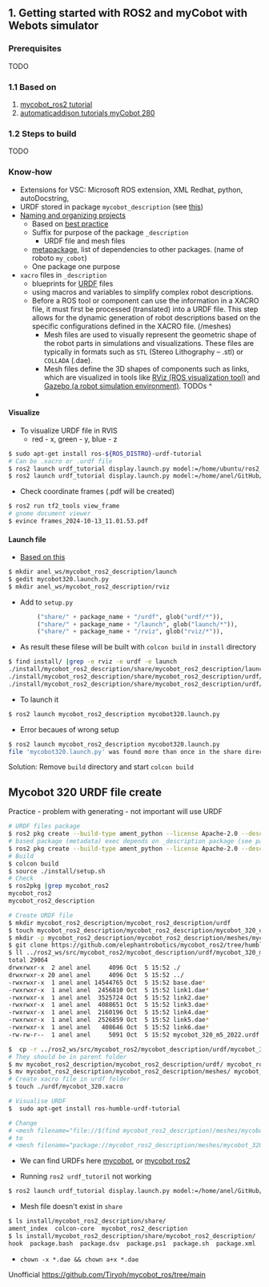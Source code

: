 ## 1. Getting started with ROS2 and myCobot with Webots simulator

### Prerequisites
TODO

### 1.1 Based on
1. [mycobot_ros2 tutorial](https://github.com/automaticaddison/mycobot_ros2)
2. [automaticaddison tutorials myCobot 280](https://automaticaddison.com/tutorials/)

### 1.2 Steps to build
<detail closed>
  <summary>
    TODO
  </summary>
</details>



### Know-how
- Extensions for VSC: Microsoft ROS extension, XML Redhat, python, autoDocstring, 
- URDF stored in package `mycobot_description` (see [this](https://automaticaddison.com/how-to-model-a-robotic-arm-with-a-urdf-file-ros-2/))
- [Naming and organizing projects](https://automaticaddison.com/naming-and-organizing-packages-in-large-ros-2-projects/)
  - Based on [best practice](https://ros.org/reps/rep-0144.html)
  - Suffix for purpose of the package `_description` 
    - URDF file and mesh files
  - [metapackage](https://wiki.ros.org/Metapackages), list of dependencies to other packages. (name of roboto `my_cobot`)
  - One package one purpose
- `xacro` files in `_description`
  - blueprints for [URDF](https://automaticaddison.com/how-to-load-a-urdf-file-into-rviz-ros-2/) files
  - using macros and variables to simplify complex robot descriptions.
  - Before a ROS tool or component can use the information in a XACRO file, it must first be processed (translated) into a URDF file. This step allows for the dynamic generation of robot    descriptions based on the specific configurations defined in the XACRO file. (/meshes)
    - Mesh files are used to visually represent the geometric shape of the robot parts in simulations and visualizations.
      These files are typically in formats such as `STL` (Stereo Lithography – .stl) or `COLLADA` (.dae).
    - Mesh files define the 3D shapes of components such as links,
      which are visualized in tools like [RViz (ROS visualization tool)](https://automaticaddison.com/how-to-load-a-urdf-file-into-rviz-ros-2/)
      and [Gazebo (a robot simulation environment)](https://automaticaddison.com/how-to-simulate-a-robot-using-gazebo-and-ros-2/).
      TODOs ^
    - 
#### Visualize
- To visualize URDF file in RVIS
  - red - x, green - y, blue - z
```bash
$ sudo apt-get install ros-${ROS_DISTRO}-urdf-tutorial
# Can be .xacro or .urdf file
$ ros2 launch urdf_tutorial display.launch.py model:=/home/ubuntu/ros2_ws/src/mycobot_ros2/mycobot_description/urdf/mycobot_280_urdf.xacro
$ ros2 launch urdf_tutorial display.launch.py model:=/home/anel/GitHub/pick_and_place_ros/anel_ws/mycobot_ros2_description/urdf/mycobot_320_m5_2022.urdf
```
- Check coordinate frames (.pdf will be created)
```bash
$ ros2 run tf2_tools view_frame
# gnome document viewer
$ evince frames_2024-10-13_11.01.53.pdf 
```

#### Launch file
- [Based on this](https://automaticaddison.com/create-a-launch-file-for-a-simulated-robotic-arm-ros-2/)
```bash
$ mkdir anel_ws/mycobot_ros2_description/launch
$ gedit mycobot320.launch.py
$ mkdir anel_ws/mycobot_ros2_description/rviz
```
- Add to `setup.py`
```python
        ("share/" + package_name + "/urdf", glob("urdf/*")),
        ("share/" + package_name + "/launch", glob("launch/*")),
        ("share/" + package_name + "/rviz", glob("rviz/*")),
```
- As result these filese will be built with `colcon build` in `install` directory
```bash
$ find install/ |grep -e rviz -e urdf -e launch
./install/mycobot_ros2_description/share/mycobot_ros2_description/launch/mycobot320.launch.py
./install/mycobot_ros2_description/share/mycobot_ros2_description/urdf/mycobot_320_m5_2022.urdf
./install/mycobot_ros2_description/share/mycobot_ros2_description/urdf/mycobot_320_m5_2022.urdf
```
- To launch it 
```bash
$ ros2 launch mycobot_ros2_description mycobot320.launch.py
```

- Error becaues of wrong setup
```bash
$ ros2 launch mycobot_ros2_description mycobot320.launch.py
file 'mycobot320.launch.py' was found more than once in the share directory of package 'mycobot_ros2_description': ['/home/anel/GitHub/pick_and_place_ros/anel_ws/install/mycobot_ros2_description/share/mycobot_ros2_description/mycobot320.launch.py', '/home/anel/GitHub/pick_and_place_ros/anel_ws/install/mycobot_ros2_description/share/mycobot_ros2_description/launch/mycobot320.launch.py']
```

Solution: Remove `build` directory  and start `colcon build`



## Mycobot 320 URDF file create
<detail closed>
  <summary>
    Practice - problem with generating - not important will use URDF
  </summary>

```bash
# URDF files package
$ ros2 pkg create --build-type ament_python --license Apache-2.0 --description &quot;mycobot ros2 URDF files, mesh files&quot; mycobot_ros2_description
# based package (metadata) exec depends on _description package (see package.xml)
$ ros2 pkg create --build-type ament_python --license Apache-2.0 --description "mycobot ros2 anel" mycobot_ros2 --dependencies mycobot_ros2_description
# Build
$ colcon build
$ source ./install/setup.sh
# Check
$ ros2pkg |grep mycobot_ros2
mycobot_ros2
mycobot_ros2_description

# Create URDF file
$ mkdir mycobot_ros2_description/mycobot_ros2_description/urdf
$ touch mycobot_ros2_description/mycobot_ros2_description/mycobot_320_urdf.xacro
$ mkdir -p mycobot_ros2_description/mycobot_ros2_description/meshes/mycobot_320
$ git clone https://github.com/elephantrobotics/mycobot_ros2/tree/humble/mycobot_description/urdf/mycobot_320_m5_2022
$ ll ../ros2_ws/src/mycobot_ros2/mycobot_description/urdf/mycobot_320_m5_2022/
total 29064
drwxrwxr-x  2 anel anel     4096 Oct  5 15:52 ./
drwxrwxr-x 20 anel anel     4096 Oct  5 15:52 ../
-rwxrwxr-x  1 anel anel 14544765 Oct  5 15:52 base.dae*
-rwxrwxr-x  1 anel anel  2456810 Oct  5 15:52 link1.dae*
-rwxrwxr-x  1 anel anel  3525724 Oct  5 15:52 link2.dae*
-rwxrwxr-x  1 anel anel  4088651 Oct  5 15:52 link3.dae*
-rwxrwxr-x  1 anel anel  2160196 Oct  5 15:52 link4.dae*
-rwxrwxr-x  1 anel anel  2526859 Oct  5 15:52 link5.dae*
-rwxrwxr-x  1 anel anel   408646 Oct  5 15:52 link6.dae*
-rw-rw-r--  1 anel anel     5091 Oct  5 15:52 mycobot_320_m5_2022.urdf

$  cp -r ../ros2_ws/src/mycobot_ros2/mycobot_description/urdf/mycobot_320_m5_2022/ mycobot_ros2_description/mycobot_ros2_description/meshes/
# They should be in parent folder
$ mv mycobot_ros2_description/mycobot_ros2_description/urdf/ mycobot_ros2_description/
$ mv mycobot_ros2_description/mycobot_ros2_description/meshes/ mycobot_ros2_description/
# Create xacro file in urdf folder
$ touch ./urdf/mycobot_320.xacro

# Visualise URDF
$  sudo apt-get install ros-humble-urdf-tutorial

# Change
# <mesh filename="file://$(find mycobot_ros2_description)/meshes/mycobot_320_m5_2022/base.dae"/>
# to 
# <mesh filename="package://mycobot_ros2_description/meshes/mycobot_320_m5_2022/base.dae"/>
```
- We can find URDFs here [mycobot](https://github.com/elephantrobotics/mycobot_ros/tree/noetic/mycobot_description/urdf), or [mycobot ros2](https://github.com/elephantrobotics/mycobot_ros2/tree/humble/mycobot_description)


- Running `ros2 urdf_tutoril` not working
```bash
$ ros2 launch urdf_tutorial display.launch.py model:=/home/anel/GitHub/pick_and_place_ros/anel_ws/mycobot_ros2_description/urdf/mycobot_320.xacro 
```
- Mesh file doesn't exist in `share`
```bash
$ ls install/mycobot_ros2_description/share/
ament_index  colcon-core  mycobot_ros2_description
$ ls install/mycobot_ros2_description/share/mycobot_ros2_description/
hook  package.bash  package.dsv  package.ps1  package.sh  package.xml  package.zsh
```

- `chown -x *.dae && chown a+x *.dae`

</details>


Unofficial https://github.com/Tiryoh/mycobot_ros/tree/main
